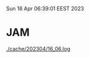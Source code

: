 Sun 16 Apr 06:39:01 EEST 2023
# JAM
<a href='./cache/202304/16_06.log'>./cache/202304/16_06.log</a>
